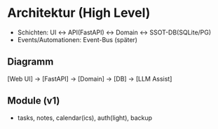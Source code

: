 # Architektur (High Level)
- Schichten: UI ↔ API(FastAPI) ↔ Domain ↔ SSOT-DB(SQLite/PG)
- Events/Automationen: Event-Bus (später)
## Diagramm
[Web UI] -> [FastAPI] -> [Domain] -> [DB]
                     \-> [LLM Assist]
## Module (v1)
- tasks, notes, calendar(ics), auth(light), backup
